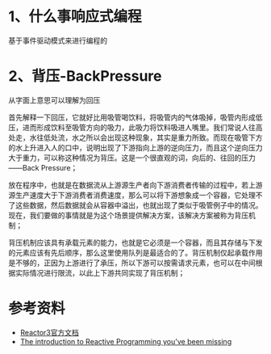 # 1、什么事响应式编程

基于事件驱动模式来进行编程的

# 2、背压-BackPressure

从字面上意思可以理解为回压

首先解释一下回压，它就好比用吸管喝饮料，将吸管内的气体吸掉，吸管内形成低压，进而形成饮料至吸管方向的吸力，此吸力将饮料吸进人嘴里。我们常说人往高处走，水往低处流，水之所以会出现这种现象，其实是重力所致。而现在吸管下方的水上升进入人的口中，说明出现了下游指向上游的逆向压力，而且这个逆向压力大于重力，可以称这种情况为背压。这是一个很直观的词，向后的、往回的压力——Back Pressure；

放在程序中，也就是在数据流从上游源生产者向下游消费者传输的过程中，若上游源生产速度大于下游消费者消费速度，那么可以将下游想象成一个容器，它处理不了这些数据，然后数据就会从容器中溢出，也就出现了类似于吸管例子中的情况。现在，我们要做的事情就是为这个场景提供解决方案，该解决方案被称为背压机制；

背压机制应该具有承载元素的能力，也就是它必须是一个容器，而且其存储与下发的元素应该有先后顺序，那么这里使用队列是最适合的了。背压机制仅起承载作用是不够的，正因为上游进行了承压，所以下游可以按需请求元素，也可以在中间根据实际情况进行限流，以此上下游共同实现了背压机制；


# 参考资料

- [Reactor3官方文档](https://projectreactor.io/docs/core/release/reference/)
- [The introduction to Reactive Programming you've been missing](https://gist.github.com/staltz/868e7e9bc2a7b8c1f754)
